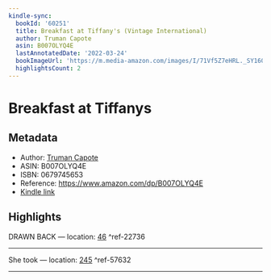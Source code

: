```yaml
---
kindle-sync:
  bookId: '60251'
  title: Breakfast at Tiffany's (Vintage International)
  author: Truman Capote
  asin: B007OLYQ4E
  lastAnnotatedDate: '2022-03-24'
  bookImageUrl: 'https://m.media-amazon.com/images/I/71Vf5Z7eHRL._SY160.jpg'
  highlightsCount: 2
---
```

# Breakfast at Tiffanys
## Metadata
* Author: [Truman Capote](https://www.amazon.comundefined)
* ASIN: B007OLYQ4E
* ISBN: 0679745653
* Reference: https://www.amazon.com/dp/B007OLYQ4E
* [Kindle link](kindle://book?action=open&asin=B007OLYQ4E)

## Highlights
DRAWN BACK — location: [46](kindle://book?action=open&asin=B007OLYQ4E&location=46) ^ref-22736

---
She took — location: [245](kindle://book?action=open&asin=B007OLYQ4E&location=245) ^ref-57632

---
